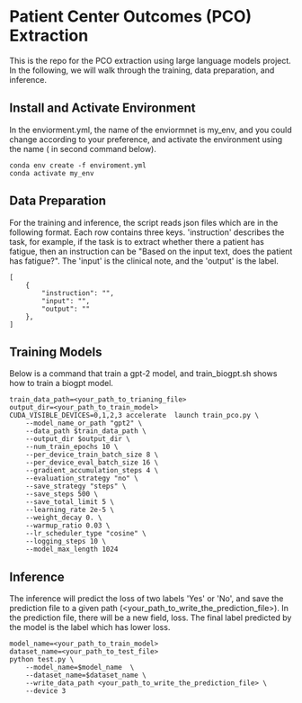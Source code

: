 # Patient Center Outcomes (PCO) Extraction
This is the repo for the PCO extraction using large language models project. In the following, we will walk through the training, data preparation, and inference. 

## Install and Activate Environment
In the enviorment.yml, the name of the enviormnet is my_env, and you could change according to your preference, and activate the environment using the name ( in second command below). 

```
conda env create -f enviroment.yml
conda activate my_env
```

## Data Preparation
For the training and inference, the script reads json files which are in the following format. Each row contains three keys. 'instruction' describes the task, for example, if the task is to extract whether there a patient has fatigue, then an instruction can be "Based on the input text, does the patient has fatigue?". The 'input' is the clinical note, and the 'output' is the label. 
```
[
    {
        "instruction": "",
        "input": "",
        "output": ""
    },
]
```

## Training Models
Below is a command that train a gpt-2 model, and train_biogpt.sh shows how to train a biogpt model.
```
train_data_path=<your_path_to_trianing_file>
output_dir=<your_path_to_train_model>
CUDA_VISIBLE_DEVICES=0,1,2,3 accelerate  launch train_pco.py \
    --model_name_or_path "gpt2" \
    --data_path $train_data_path \
    --output_dir $output_dir \
    --num_train_epochs 10 \
    --per_device_train_batch_size 8 \
    --per_device_eval_batch_size 16 \
    --gradient_accumulation_steps 4 \
    --evaluation_strategy "no" \
    --save_strategy "steps" \
    --save_steps 500 \
    --save_total_limit 5 \
    --learning_rate 2e-5 \
    --weight_decay 0. \
    --warmup_ratio 0.03 \
    --lr_scheduler_type "cosine" \
    --logging_steps 10 \
    --model_max_length 1024
```

## Inference
The inference will predict the loss of two labels 'Yes' or 'No', and save the prediction file to a given path (<your_path_to_write_the_prediction_file>). In the prediction file, there will be a new field, loss. The final label predicted by the model is the label which has lower loss.

```
model_name=<your_path_to_train_model>
dataset_name=<your_path_to_test_file>
python test.py \
    --model_name=$model_name  \
    --dataset_name=$dataset_name \
    --write_data_path <your_path_to_write_the_prediction_file> \
    --device 3 
```






